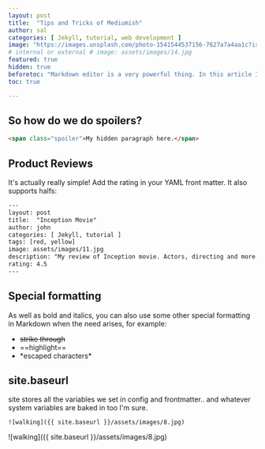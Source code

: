 ```yaml
---
layout: post
title:  "Tips and Tricks of Mediumish"
author: sal
categories: [ Jekyll, tutorial, web development ]
image: "https://images.unsplash.com/photo-1541544537156-7627a7a4aa1c?ixlib=rb-0.3.5&ixid=eyJhcHBfaWQiOjEyMDd9&s=a20c472bc23308e390c8ffae3dd90c60&auto=format&fit=crop&w=750&q=80"
# internal or external # image: assets/images/14.jpg
featured: true
hidden: true
beforetoc: "Markdown editor is a very powerful thing. In this article I'm going to show you what you can actually do with it, some tricks and tips while editing your post."
toc: true

---
```


## So how do we do spoilers?

```html
<span class="spoiler">My hidden paragraph here.</span>
```

## Product Reviews

It's actually really simple! Add the rating in your YAML front matter. It also supports halfs:

```html
---
layout: post
title:  "Inception Movie"
author: john
categories: [ Jekyll, tutorial ]
tags: [red, yellow]
image: assets/images/11.jpg
description: "My review of Inception movie. Actors, directing and more."
rating: 4.5
---
```

## Special formatting

As well as bold and italics, you can also use some other special formatting in Markdown when the need arises, for example:

+ ~~strike through~~
+ ==highlight==
+ \*escaped characters\*

## site.baseurl

site stores all the variables we set in config and frontmatter.. and whatever system variables are baked in too I'm sure.

`![walking]({{ site.baseurl }}/assets/images/8.jpg)`

![walking]({{ site.baseurl }}/assets/images/8.jpg)
